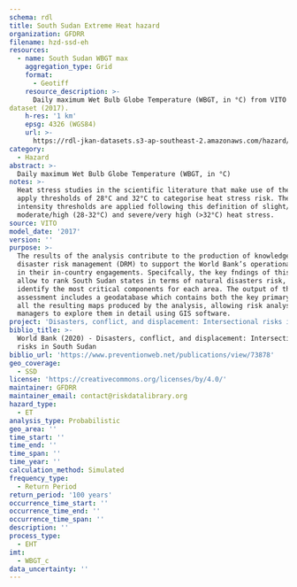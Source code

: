 ```yaml
---
schema: rdl
title: South Sudan Extreme Heat hazard
organization: GFDRR
filename: hzd-ssd-eh
resources:
  - name: South Sudan WBGT max
    aggregation_type: Grid
    format:
      - Geotiff
    resource_description: >-
      Daily maximum Wet Bulb Globe Temperature (WBGT, in °C) from VITO
dataset (2017).
    h-res: '1 km'
    epsg: 4326 (WGS84)
    url: >-
      https://rdl-jkan-datasets.s3-ap-southeast-2.amazonaws.com/hazard/hzd-ssd-eh.zip
category:
  - Hazard
abstract: >-
  Daily maximum Wet Bulb Globe Temperature (WBGT, in °C)
notes: >-
  Heat stress studies in the scientific literature that make use of the WBGT
  apply thresholds of 28°C and 32°C to categorise heat stress risk. The damaging
  intensity thresholds are applied following this definition of slight/low (<28°C),
  moderate/high (28-32°C) and severe/very high (>32°C) heat stress.
source: VITO
model_date: '2017'
version: ''
purpose: >-
  The results of the analysis contribute to the production of knowledge for
  disaster risk management (DRM) to support the World Bank’s operational teams
  in their in-country engagements. Specifcally, the key fndings of this study
  allow to rank South Sudan states in terms of natural disasters risk, and to
  identify the most critical components for each area. The output of this
  assessment includes a geodatabase which contains both the key primary data and
  all the resulting maps produced by the analysis, allowing risk analysts and
  managers to explore them in detail using GIS software.
project: 'Disasters, conflict, and displacement: Intersectional risks in South Sudan'
biblio_title: >-
  World Bank (2020) - Disasters, conflict, and displacement: Intersectional
  risks in South Sudan
biblio_url: 'https://www.preventionweb.net/publications/view/73878'
geo_coverage:
  - SSD
license: 'https://creativecommons.org/licenses/by/4.0/'
maintainer: GFDRR
maintainer_email: contact@riskdatalibrary.org
hazard_type:
  - ET
analysis_type: Probabilistic
geo_area: ''
time_start: ''
time_end: ''
time_span: ''
time_year: ''
calculation_method: Simulated
frequency_type:
  - Return Period
return_period: '100 years'
occurrence_time_start: ''
occurrence_time_end: ''
occurrence_time_span: ''
description: ''
process_type:
  - EHT
imt:
  - WBGT_c
data_uncertainty: ''
---
```

